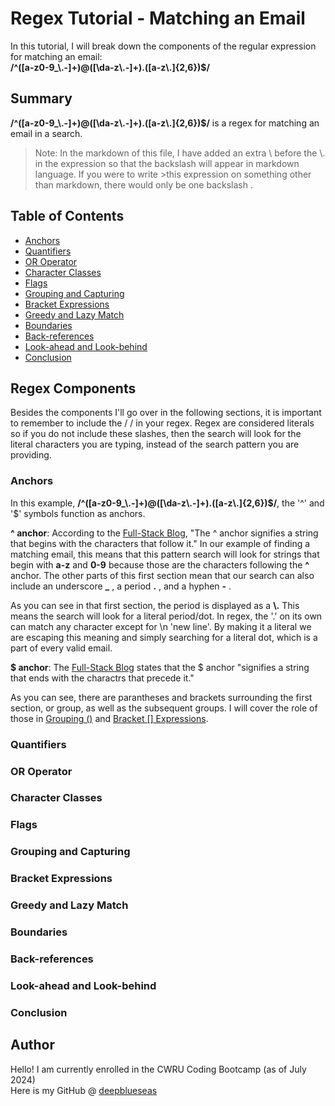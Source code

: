 # Regex Tutorial - Matching an Email

In this tutorial, I will break down the components of the regular expression for matching an email: <br> **/^([a-z0-9_\\.-]+)@([\da-z\\.-]+)\.([a-z\\.]{2,6})$/**

## Summary

**/^([a-z0-9_\\.-]+)@([\da-z\\.-]+)\.([a-z\\.]{2,6})$/** is a regex for matching an email in a search. <br>

>Note: In the markdown of this file, I have added an extra \ before the \\. in the expression so that the backslash will appear in markdown language.  If you were to write >this expression on something other than markdown, there would only be one backslash .

## Table of Contents

- [Anchors](#anchors)
- [Quantifiers](#quantifiers)
- [OR Operator](#or-operator)
- [Character Classes](#character-classes)
- [Flags](#flags)
- [Grouping and Capturing](#grouping-and-capturing)
- [Bracket Expressions](#bracket-expressions)
- [Greedy and Lazy Match](#greedy-and-lazy-match)
- [Boundaries](#boundaries)
- [Back-references](#back-references)
- [Look-ahead and Look-behind](#look-ahead-and-look-behind)
- [Conclusion](#conclusion)

## Regex Components

Besides the components I'll go over in the following sections, it is important to remember to include the / / in your regex.  Regex are considered literals so if you do not include these slashes, then the search will look for the literal characters you are typing, instead of the search pattern you are providing.

### Anchors

In this example, **/^([a-z0-9_\\.-]+)@([\da-z\\.-]+)\.([a-z\\.]{2,6})$/**, the '^' and '&#36;' symbols function as anchors. <br>

**^ anchor**: According to the [Full-Stack Blog](https://coding-boot-camp.github.io/full-stack/computer-science/regex-tutorial), "The ^ anchor signifies a string that begins with the characters that follow it."  In our example of finding a matching email, this means that this pattern search will look for strings that begin with **a-z** and **0-9** because those are the characters following the **^** anchor.  The other parts of this first section mean that our search can also include an underscore **_** , a period **.** , and a hyphen **-** . <br>

As you can see in that first section, the period is displayed as a **\\.**  This means the search will look for a literal period/dot.  In regex, the '.' on its own can match any character except for \n 'new line'.  By making it a literal we are escaping this meaning and simply searching for a literal dot, which is a part of every valid email. <br>

**&#36; anchor**: The [Full-Stack Blog](https://coding-boot-camp.github.io/full-stack/computer-science/regex-tutorial) states that the &#36; anchor "signifies a string that ends with the charactrs that precede it." <br>

As you can see, there are parantheses and brackets surrounding the first section, or group, as well as the subsequent groups.  I will cover the role of those in [Grouping ()](#grouping-and-capturing) and [Bracket [] Expressions](#bracket-expressions).

### Quantifiers

### OR Operator

### Character Classes

### Flags

### Grouping and Capturing

### Bracket Expressions

### Greedy and Lazy Match

### Boundaries

### Back-references

### Look-ahead and Look-behind

### Conclusion

## Author

Hello! I am currently enrolled in the CWRU Coding Bootcamp (as of July 2024) <br>
Here is my GitHub @ [deepblueseas](https://github.com/deepblueseas)
